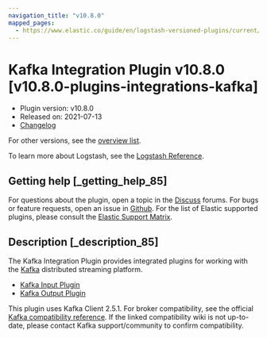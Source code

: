 ```yaml
---
navigation_title: "v10.8.0"
mapped_pages:
  - https://www.elastic.co/guide/en/logstash-versioned-plugins/current/v10.8.0-plugins-integrations-kafka.html
---
```


# Kafka Integration Plugin v10.8.0 [v10.8.0-plugins-integrations-kafka]


* Plugin version: v10.8.0
* Released on: 2021-07-13
* [Changelog](https://github.com/logstash-plugins/logstash-integration-kafka/blob/v10.8.0/CHANGELOG.md)

For other versions, see the [overview list](integration-kafka-index.md).

To learn more about Logstash, see the [Logstash Reference](logstash://reference/index.md).

## Getting help [_getting_help_85]

For questions about the plugin, open a topic in the [Discuss](http://discuss.elastic.co) forums. For bugs or feature requests, open an issue in [Github](https://github.com/logstash-plugins/logstash-integration-kafka). For the list of Elastic supported plugins, please consult the [Elastic Support Matrix](https://www.elastic.co/support/matrix#matrix_logstash_plugins).


## Description [_description_85]

The Kafka Integration Plugin provides integrated plugins for working with the [Kafka](https://kafka.apache.org/) distributed streaming platform.

* [Kafka Input Plugin](logstash://reference/plugins-inputs-kafka.md)
* [Kafka Output Plugin](logstash://reference/plugins-outputs-kafka.md)

This plugin uses Kafka Client 2.5.1. For broker compatibility, see the official [Kafka compatibility reference](https://cwiki.apache.org/confluence/display/KAFKA/Compatibility+Matrix). If the linked compatibility wiki is not up-to-date, please contact Kafka support/community to confirm compatibility.


